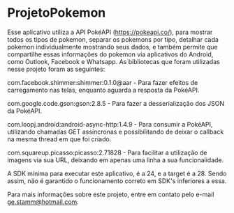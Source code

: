 # ProjetoPokemon
Esse aplicativo utiliza a API PokéAPI (https://pokeapi.co/), para mostrar todos os tipos de pokemon, separar os pokemons por tipo,
detalhar cada pokemon individualmente mostrando seus dados, e também permite que compartilhe essas informações do pokemon via aplicativos
do Android, como Outlook, Facebook e Whatsapp.
As bibliotecas que foram utilizadas nesse projeto foram as seguintes:

com.facebook.shimmer:shimmer:0.1.0@aar - Para fazer efeitos de carregamento nas telas, enquanto aguarda a resposta da PokéAPI.

com.google.code.gson:gson:2.8.5 - Para fazer a desserialização dos JSON da PokéAPI.

com.loopj.android:android-async-http:1.4.9 - Para consumir a PokéAPI, utilizando chamadas GET assíncronas e possibilitando de deixar o callback na mesma thread em que foi criado.

com.squareup.picasso:picasso:2.71828 - Para facilitar a utilização de imagens via sua URL, deixando em apenas uma linha a sua funcionalidade.

A SDK mínima para executar este aplicativo, é a 24, e a target é a 28. Sendo assim, não é garantido o funcionamento correto em SDK's inferiores
a essa.

Para mais informações sobre este projeto, entre em contato pelo e-mail ge.stamm@hotmail.com.

